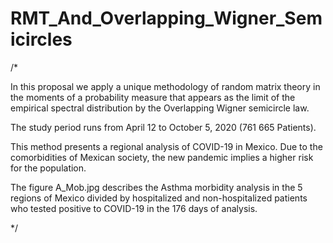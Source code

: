 # RMT_And_Overlapping_Wigner_Semicircles
/*

In this proposal we apply a unique methodology of random matrix theory in the moments of a probability measure that appears as the limit of the empirical spectral distribution by the Overlapping Wigner semicircle law.

The study period runs from April 12 to October 5, 2020 (761 665 Patients).

This method presents a regional analysis of COVID-19 in Mexico. Due to the comorbidities of Mexican society, the new pandemic implies a higher risk for the population.

The figure A_Mob.jpg describes the Asthma morbidity analysis in the 5 regions of Mexico divided by hospitalized and non-hospitalized patients who tested positive to COVID-19 in the 176 days of analysis.


*/
